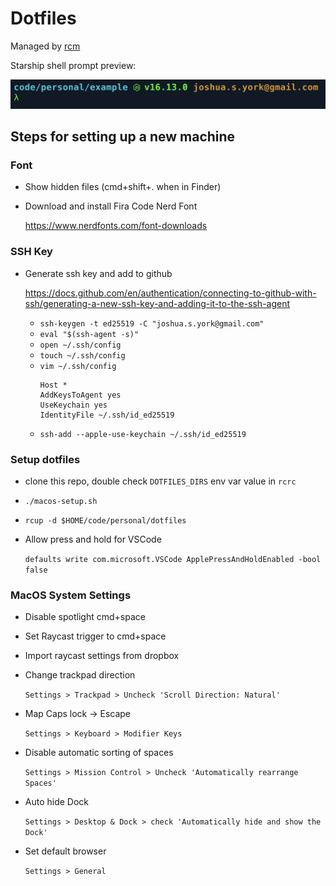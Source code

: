 # Dotfiles

Managed by [rcm](https://github.com/thoughtbot/rcm)

Starship shell prompt preview:

![Josh York Starship shell prompt](shell_prompt.png)

## Steps for setting up a new machine

### Font

- Show hidden files (cmd+shift+. when in Finder)
- Download and install Fira Code Nerd Font

  https://www.nerdfonts.com/font-downloads

### SSH Key

- Generate ssh key and add to github

  https://docs.github.com/en/authentication/connecting-to-github-with-ssh/generating-a-new-ssh-key-and-adding-it-to-the-ssh-agent

  - `ssh-keygen -t ed25519 -C "joshua.s.york@gmail.com"`
  - `eval "$(ssh-agent -s)"`
  - `open ~/.ssh/config`
  - `touch ~/.ssh/config`
  - `vim ~/.ssh/config`
    ```
    Host *
    AddKeysToAgent yes
    UseKeychain yes
    IdentityFile ~/.ssh/id_ed25519
    ```
  - `ssh-add --apple-use-keychain ~/.ssh/id_ed25519`

### Setup dotfiles

- clone this repo, double check `DOTFILES_DIRS` env var value in `rcrc`
- `./macos-setup.sh`
- `rcup -d $HOME/code/personal/dotfiles`
- Allow press and hold for VSCode

  `defaults write com.microsoft.VSCode ApplePressAndHoldEnabled -bool false`

### MacOS System Settings

- Disable spotlight cmd+space
- Set Raycast trigger to cmd+space
- Import raycast settings from dropbox
- Change trackpad direction

  `Settings > Trackpad > Uncheck 'Scroll Direction: Natural'`

- Map Caps lock -> Escape

  `Settings > Keyboard > Modifier Keys`

- Disable automatic sorting of spaces

  `Settings > Mission Control > Uncheck 'Automatically rearrange Spaces'`

- Auto hide Dock

  `Settings > Desktop & Dock > check 'Automatically hide and show the Dock'`

- Set default browser

  `Settings > General`
